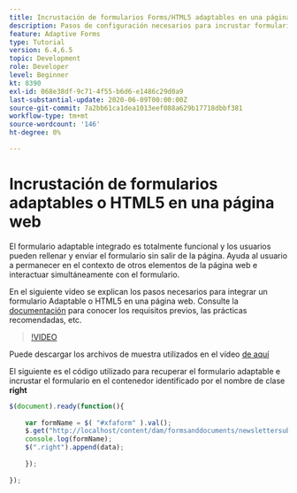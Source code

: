 ```yaml
---
title: Incrustación de formularios Forms/HTML5 adaptables en una página web
description: Pasos de configuración necesarios para incrustar formularios Forms adaptables o HTML5 en una página web que no sea AEM.
feature: Adaptive Forms
type: Tutorial
version: 6.4,6.5
topic: Development
role: Developer
level: Beginner
kt: 8390
exl-id: 068e38df-9c71-4f55-b6d6-e1486c29d0a9
last-substantial-update: 2020-06-09T00:00:00Z
source-git-commit: 7a2bb61ca1dea1013eef088a629b17718dbbf381
workflow-type: tm+mt
source-wordcount: '146'
ht-degree: 0%

---
```


# Incrustación de formularios adaptables o HTML5 en una página web

El formulario adaptable integrado es totalmente funcional y los usuarios pueden rellenar y enviar el formulario sin salir de la página. Ayuda al usuario a permanecer en el contexto de otros elementos de la página web e interactuar simultáneamente con el formulario.

En el siguiente vídeo se explican los pasos necesarios para integrar un formulario Adaptable o HTML5 en una página web.
Consulte la [documentación](https://experienceleague.adobe.com/docs/experience-manager-64/forms/adaptive-forms-basic-authoring/embed-adaptive-form-external-web-page.html?lang=en) para conocer los requisitos previos, las prácticas recomendadas, etc.
>[!VIDEO](https://video.tv.adobe.com/v/335893?quality=9&learn=on)

Puede descargar los archivos de muestra utilizados en el vídeo [de aquí](assets/embedding-af-web-page.zip)

El siguiente es el código utilizado para recuperar el formulario adaptable e incrustar el formulario en el contenedor identificado por el nombre de clase **right**

```javascript
$(document).ready(function(){
  
    var formName = $( "#xfaform" ).val();
    $.get("http://localhost/content/dam/formsanddocuments/newslettersubscription/jcr:content?wcmmode=disabled", function(data, status){
    console.log(formName);
    $(".right").append(data);
      
    });
  
});
```
